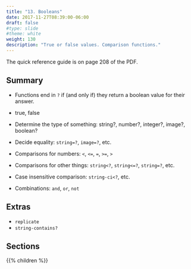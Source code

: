 ```yaml
---
title: "13. Booleans"
date: 2017-11-27T08:39:00-06:00
draft: false
#type: slide
#theme: white
weight: 130
description: "True or false values. Comparison functions."
---
```


The quick reference guide is on page 208 of the PDF.

## Summary

* Functions end in `?` if (and only if) they return a boolean value for their answer.

* true, false
* Determine the type of something: string?, number?, integer?, image?, boolean? 
* Decide equality: `string=?`, `image=?`, etc.
* Comparisons for numbers: `<`, `<=`, `=`, `>=`, `>`
* Comparisons for other things: `string<?`, `string<=?`, `string=?`, etc.
* Case insensitive comparison: `string-ci<?`, etc.
* Combinations: `and`, `or`, `not`

## Extras

* `replicate`
* `string-contains?`

## Sections

{{% children %}}

